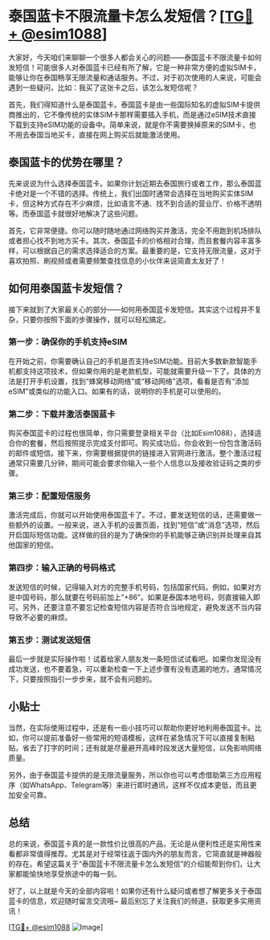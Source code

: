 # 泰国蓝卡不限流量卡怎么发短信？[[TG💪+ @esim1088](https://t.me/s/esim1088)]

大家好，今天咱们来聊聊一个很多人都会关心的问题——泰国蓝卡不限流量卡如何发短信！可能很多人对泰国蓝卡已经有所了解，它是一种非常方便的虚拟SIM卡，能够让你在泰国畅享无限流量和通话服务。不过，对于初次使用的人来说，可能会遇到一些疑问，比如：我买了这张卡之后，该怎么发短信呢？

首先，我们得知道什么是泰国蓝卡。泰国蓝卡是由一些国际知名的虚拟SIM卡提供商推出的，它不像传统的实体SIM卡那样需要插入手机，而是通过eSIM技术直接下载到支持eSIM功能的设备中。简单来说，就是你不需要换掉原来的SIM卡，也不用去泰国当地买卡，直接在网上购买后就能激活使用。

## 泰国蓝卡的优势在哪里？

先来说说为什么选择泰国蓝卡。如果你计划近期去泰国旅行或者工作，那么泰国蓝卡绝对是一个不错的选择。传统上，我们出国时通常会选择在当地购买实体SIM卡，但这种方式存在不少麻烦，比如语言不通、找不到合适的营业厅、价格不透明等。而泰国蓝卡就很好地解决了这些问题。

首先，它非常便捷。你可以随时随地通过网络购买并激活，完全不用跑到机场排队或者担心找不到地方买卡。其次，泰国蓝卡的价格相对合理，而且套餐内容丰富多样，可以根据自己的需求选择适合的方案。最重要的是，它支持无限流量，这对于喜欢拍照、刷视频或者需要频繁查找信息的小伙伴来说简直太友好了！

## 如何用泰国蓝卡发短信？

接下来就到了大家最关心的部分——如何用泰国蓝卡发短信。其实这个过程并不复杂，只要你按照下面的步骤操作，就可以轻松搞定。

### 第一步：确保你的手机支持eSIM

在开始之前，你需要确认自己的手机是否支持eSIM功能。目前大多数新款智能手机都支持这项技术，但如果你用的是老款机型，可能就需要升级一下了。具体的方法是打开手机设置，找到“蜂窝移动网络”或“移动网络”选项，看看是否有“添加eSIM”或类似的功能入口。如果有的话，说明你的手机是可以使用的。

### 第二步：下载并激活泰国蓝卡

购买泰国蓝卡的过程也很简单，你只需要登录相关平台（比如Esim1088），选择适合你的套餐，然后按照提示完成支付即可。购买成功后，你会收到一份包含激活码的邮件或短信。接下来，你需要根据提供的链接进入官网进行激活。整个激活过程通常只需要几分钟，期间可能会要求你输入一些个人信息以及接收验证码之类的步骤。

### 第三步：配置短信服务

激活完成后，你就可以开始使用泰国蓝卡了。不过，要发送短信的话，还需要做一些额外的设置。一般来说，进入手机的设置页面，找到“短信”或“消息”选项，然后开启国际短信功能。这样做的目的是为了确保你的手机能够正确识别并处理来自其他国家的短信。

### 第四步：输入正确的号码格式

发送短信的时候，记得输入对方的完整手机号码，包括国家代码。例如，如果对方是中国号码，那么就要在号码前加上“+86”。如果是泰国本地号码，则直接输入即可。另外，还要注意不要忘记检查短信内容是否符合当地规定，避免发送不当内容导致不必要的麻烦。

### 第五步：测试发送短信

最后一步就是实际操作啦！试着给家人朋友发一条短信试试看吧。如果你发现没有成功发送，也不要着急，可以重新检查一下上述步骤有没有遗漏的地方。通常情况下，只要按照指引一步步来，就不会有问题的。

## 小贴士

当然，在实际使用过程中，还是有一些小技巧可以帮助你更好地利用泰国蓝卡。比如，你可以提前准备好一些常用的短语模板，这样在紧急情况下可以直接复制粘贴，省去了打字的时间；还有就是尽量避开高峰时段发送大量短信，以免影响网络质量。

另外，由于泰国蓝卡提供的是无限流量服务，所以你也可以考虑借助第三方应用程序（如WhatsApp、Telegram等）来进行即时通讯，这样不仅成本更低，而且更加安全可靠。

## 总结

总的来说，泰国蓝卡真的是一款性价比很高的产品，无论是从便利性还是实用性来看都非常值得推荐。尤其是对于经常往返于国内外的朋友而言，它简直就是神器般的存在。希望这篇关于“泰国蓝卡不限流量卡怎么发短信”的介绍能帮到你们，让大家都能愉快地享受旅途中的每一刻。

好了，以上就是今天的全部内容啦！如果你还有什么疑问或者想了解更多关于泰国蓝卡的信息，欢迎随时留言交流哦~ 最后别忘了关注我们的频道，获取更多实用资讯！

[[TG💪+ @esim1088](https://t.me/s/esim1088) ![Image](https://i.postimg.cc/4NQfJmqS/Snipaste-2025-05-13-00-14-12.png)]